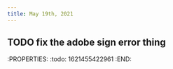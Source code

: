 ```yaml
---
title: May 19th, 2021
---
```


## TODO fix the adobe sign error thing
:PROPERTIES:
:todo: 1621455422961
:END:
